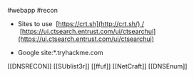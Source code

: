 #webapp #recon 

- Sites to use
 [https://crt.sh](http://crt.sh/) /  [https://ui.ctsearch.entrust.com/ui/ctsearchui](https://ui.ctsearch.entrust.com/ui/ctsearchui)

- Google
site:*.tryhackme.com

[[DNSRECON]]
[[SUblist3r]]
[[ffuf]]
[[NetCraft]]
[[DNSEnum]]

